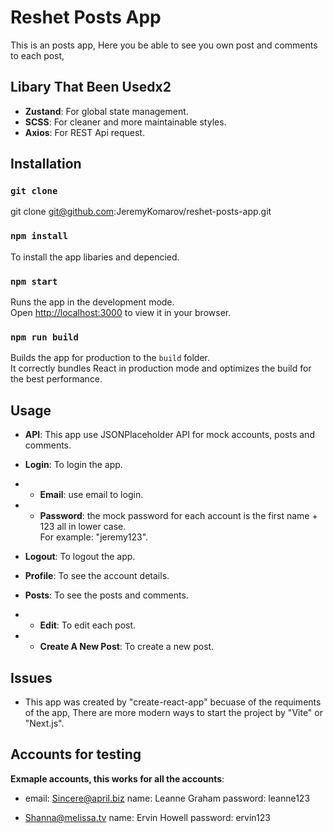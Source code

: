 # Reshet Posts App
This is an posts app,
Here you be able to see you own post and comments to each post,

## Libary That Been Usedx2
- **Zustand**: For global state management.
- **SCSS**: For cleaner and more maintainable styles.
- **Axios**: For REST Api request.

## Installation
### `git clone`
git clone git@github.com:JeremyKomarov/reshet-posts-app.git

### `npm install`
To install the app libaries and depencied.

### `npm start`
Runs the app in the development mode.\
Open [http://localhost:3000](http://localhost:3000) to view it in your browser.

### `npm run build`
Builds the app for production to the `build` folder.\
It correctly bundles React in production mode and optimizes the build for the best performance.

## Usage
- **API**: This app use JSONPlaceholder API for mock accounts, posts and comments.
- **Login**: To login the app.
- - **Email**: use email to login.
- - **Password**: the mock password for each account is the first name + 123 all in lower case.\
                  For example: "jeremy123".

- **Logout**: To logout the app.
- **Profile**: To see the account details.
- **Posts**: To see the posts and comments.
- - **Edit**: To edit each post.
- - **Create A New Post**: To create a new post.


## Issues
- This app was created by "create-react-app" becuase of the requiments of the app, 
There are more modern ways to start the project by "Vite" or "Next.js".

## Accounts for testing
**Exmaple accounts, this works for all the accounts**:
-  email: Sincere@april.biz
   name: Leanne Graham
   password: leanne123
   
- Shanna@melissa.tv
  name: Ervin Howell
  password: ervin123


